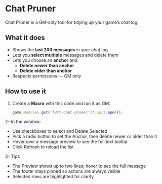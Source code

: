 # Chat Pruner

Chat Pruner is a GM-only tool for tidying up your game’s chat log.

## What it does

- Shows the **last 200 messages** in your chat log  
- Lets you **select multiple** messages and delete them  
- Lets you choose an **anchor** and:
  - **Delete newer than anchor**
  - **Delete older than anchor**
- Respects permissions — GM only

## How to use it

1. Create a **Macro** with this code and run it as GM:
   ```js
   game.modules.get('fvtt-chat-pruner')?.api?.open();
   ```
2- In the window:
- Use checkboxes to select and Delete Selected
- Pick a radio button to set the Anchor, then delete newer or older than it
- Hover over a message preview to see the full text tooltip
- Click Refresh to reload the list

3- Tips
- The Preview shows up to two lines; hover to see the full message
- The footer stays pinned so actions are always visible
- Selected rows are highlighted for clarity
